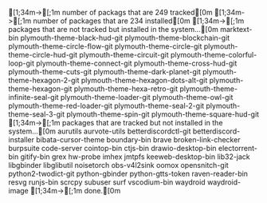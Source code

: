   [1;34m->[;1m number of packags that are 249 tracked[0m
  [1;34m->[;1m number of packages that are 234 installed[0m
  [1;34m->[;1m packages that are not tracked but installed in the system...[0m
marktext-bin
plymouth-theme-black-hud-git
plymouth-theme-blockchain-git
plymouth-theme-circle-flow-git
plymouth-theme-circle-git
plymouth-theme-circle-hud-git
plymouth-theme-circuit-git
plymouth-theme-colorful-loop-git
plymouth-theme-connect-git
plymouth-theme-cross-hud-git
plymouth-theme-cuts-git
plymouth-theme-dark-planet-git
plymouth-theme-hexagon-2-git
plymouth-theme-hexagon-dots-alt-git
plymouth-theme-hexagon-git
plymouth-theme-hexa-retro-git
plymouth-theme-infinite-seal-git
plymouth-theme-loader-git
plymouth-theme-owl-git
plymouth-theme-red-loader-git
plymouth-theme-seal-2-git
plymouth-theme-seal-3-git
plymouth-theme-spin-git
plymouth-theme-square-hud-git
  [1;34m->[;1m packages that are tracked but not installed in the system...[0m
aurutils
aurvote-utils
betterdiscordctl-git
betterdiscord-installer
bibata-cursor-theme
boundary-bin
brave
broken-link-checker
burpsuite
code-server
cointop-bin
ctjs-bin
drawio-desktop-bin
electorrent-bin
gitify-bin
grex
hw-probe
imhex
jmtpfs
keeweb-desktop-bin
lib32-jack
libgbinder
libglibutil
noisetorch
obs-v4l2sink
oomox
opensnitch-git
python2-twodict-git
python-gbinder
python-gtts-token
raven-reader-bin
resvg
runjs-bin
scrcpy
subuser
surf
vscodium-bin
waydroid
waydroid-image
  [1;34m->[;1m done.[0m
